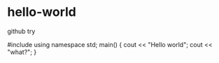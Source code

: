 # hello-world
github try


#include <iostream>
using namespace std;
main()
{
  cout << "Hello world";
  cout << "what?";
}

